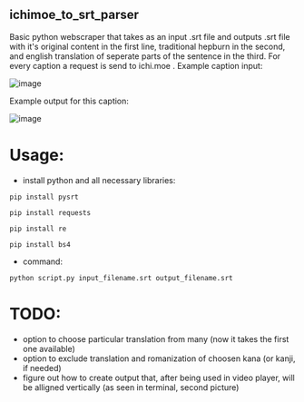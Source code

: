 ## ichimoe_to_srt_parser

Basic python webscraper that takes as an input .srt file and outputs .srt file with it's original content in the first line, traditional hepburn in the second, and english translation of seperate parts of the sentence in the third. For every caption a request is send to ichi.moe . 
Example caption input:

![image](https://user-images.githubusercontent.com/79915906/137600457-3c972811-cbad-41fc-9610-11b5422987e2.png)

Example output for this caption:

![image](https://user-images.githubusercontent.com/79915906/137600485-98c08b87-2df6-46e3-bf68-4881196bad46.png)

# Usage:

- install python and all necessary libraries:

`pip install pysrt`

`pip install requests`

`pip install re`

`pip install bs4`

- command:

`python script.py input_filename.srt output_filename.srt` 

# TODO:
- option to choose particular translation from many (now it takes the first one available)
- option to exclude translation and romanization of choosen kana (or kanji, if needed)
- figure out how to create output that, after being used in video player, will be alligned vertically (as seen in terminal, second picture)
